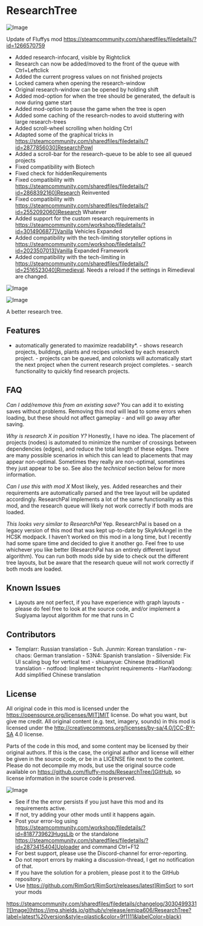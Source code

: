 # ResearchTree

![Image](https://i.imgur.com/buuPQel.png)

Update of Fluffys mod https://steamcommunity.com/sharedfiles/filedetails/?id=1266570759

- Added research-infocard, visible by Rightclick
- Research can now be added/moved to the front of the queue with Ctrl+Leftclick
- Added the current progress values on not finished projects
- Locked camera when opening the research-window
- Original research-window can be opened by holding shift
- Added mod-option for when the tree should be generated, the default is now during game start
- Added mod-option to pause the game when the tree is open
- Added some caching of the research-nodes to avoid stuttering with large research-trees
- Added scroll-wheel scrolling when holding Ctrl
- Adapted some of the graphical tricks in https://steamcommunity.com/sharedfiles/filedetails/?id=2877856030]ResearchPowl
- Added a scroll-bar for the research-queue to be able to see all queued projects
- Fixed compatibility with Biotech
- Fixed check for hiddenRequirements
- Fixed compatibility with https://steamcommunity.com/sharedfiles/filedetails/?id=2868392160]Research Reinvented
- Fixed compatibility with https://steamcommunity.com/sharedfiles/filedetails/?id=2552092060]Research Whatever
- Added support for the custom research requirements in https://steamcommunity.com/workshop/filedetails/?id=3014906877]Vanilla Vehicles Expanded
- Added compatibility with the tech-limiting storyteller options in https://steamcommunity.com/workshop/filedetails/?id=2023507013]Vanilla Expanded Framework
- Added compatibility with the tech-limiting in https://steamcommunity.com/sharedfiles/filedetails/?id=2516523040]Rimedieval. Needs a reload if the settings in Rimedieval are changed.

![Image](https://i.imgur.com/pufA0kM.png)

	
![Image](https://i.imgur.com/Z4GOv8H.png)

A better research tree.

## Features

 - automatically generated to maximize readability*. - shows research projects, buildings, plants and recipes unlocked by each research project. - projects can be queued, and colonists will automatically start the next project when the current research project completes. - search functionality to quickly find research projects. 

## FAQ

*Can I add/remove this from an existing save?* You can add it to existing saves without problems. Removing this mod will lead to some errors when loading, but these should not affect gameplay - and will go away after saving.

*Why is research X in position Y?* Honestly, I have no idea. The placement of projects (nodes) is automated to minimize the number of crossings between dependencies (edges), and reduce the total length of these edges. There are many possible scenarios in which this can lead to placements that may appear non-optimal. Sometimes they really are non-optimal, sometimes they just appear to be so. See also the *technical* section below for more information.

*Can I use this with mod X* Most likely, yes. Added researches and their requirements are automatically parsed and the tree layout will be updated accordingly. ResearchPal implements a lot of the same functionality as this mod, and the research queue will likely not work correctly if both mods are loaded.

*This looks very similar to ResearchPal* Yep. ResearchPal is based on a legacy version of this mod that was kept up-to-date by SkyArkAngel in the HCSK modpack. I haven’t worked on this mod in a long time, but I recently had some spare time and decided to give it another go. Feel free to use whichever you like better (ResearchPal has an entirely different layout algorithm). You can run both mods side by side to check out the different tree layouts, but be aware that the research queue will not work correctly if both mods are loaded.

## Known Issues

 - Layouts are not perfect, if you have experience with graph layouts - please do feel free to look at the source code, and/or implement a Sugiyama layout algorithm for me that runs in C

## Contributors

 - Templarr: Russian translation - Suh. Junmin: Korean translation - rw-chaos: German translation - 53N4: Spanish translation - Silverside: Fix UI scaling bug for vertical text - shiuanyue: Chinese (traditional) translation - notfood: Implement techprint requirements - HanYaodong: Add simplified Chinese translation 

## License

All original code in this mod is licensed under the https://opensource.org/licenses/MIT]MIT license. Do what you want, but give me credit. All original content (e.g. text, imagery, sounds) in this mod is licensed under the http://creativecommons.org/licenses/by-sa/4.0/]CC-BY-SA 4.0 license.

Parts of the code in this mod, and some content may be licensed by their original authors. If this is the case, the original author and license will either be given in the source code, or be in a LICENSE file next to the content. Please do not decompile my mods, but use the original source code available on https://github.com/fluffy-mods/ResearchTree/]GitHub, so license information in the source code is preserved.

![Image](https://i.imgur.com/PwoNOj4.png)



-  See if the the error persists if you just have this mod and its requirements active.
-  If not, try adding your other mods until it happens again.
-  Post your error-log using https://steamcommunity.com/workshop/filedetails/?id=818773962]HugsLib or the standalone https://steamcommunity.com/sharedfiles/filedetails/?id=2873415404]Uploader and command Ctrl+F12
-  For best support, please use the Discord-channel for error-reporting.
-  Do not report errors by making a discussion-thread, I get no notification of that.
-  If you have the solution for a problem, please post it to the GitHub repository.
-  Use https://github.com/RimSort/RimSort/releases/latest]RimSort to sort your mods



https://steamcommunity.com/sharedfiles/filedetails/changelog/3030499331]![Image](https://img.shields.io/github/v/release/emipa606/ResearchTree?label=latest%20version&style=plastic&color=9f1111&labelColor=black)

